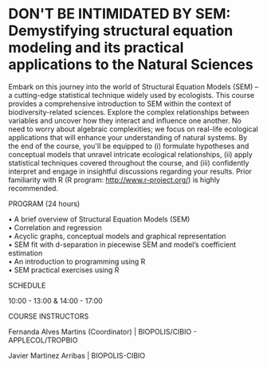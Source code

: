 # DON'T BE INTIMIDATED BY SEM: Demystifying structural equation modeling and its practical applications to the Natural Sciences


Embark on this journey into the world of Structural Equation Models (SEM) – a cutting-edge statistical technique widely used by ecologists. This course provides a comprehensive introduction to SEM within the context of biodiversity-related sciences. Explore the complex relationships between variables and uncover how they interact and influence one another. No need to worry about algebraic complexities; we focus on real-life ecological applications that will enhance your understanding of natural systems. By the end of the course, you'll be equipped to (i) formulate hypotheses and conceptual models that unravel intricate ecological relationships, (ii) apply statistical techniques covered throughout the course, and (iii) confidently interpret and engage in insightful discussions regarding your results.  Prior familiarity with R (R program: http://www.r-project.org/) is highly recommended.

PROGRAM (24 hours)
  
• A brief overview of Structural Equation Models (SEM)  
• Correlation and regression  
• Acyclic graphs, conceptual models and graphical representation  
• SEM fit with d-separation in piecewise SEM and model’s coefficient estimation  
• An introduction to programming using R  
• SEM practical exercises using R  

SCHEDULE
  
10:00 - 13:00  & 14:00 - 17:00

COURSE INSTRUCTORS
  
Fernanda Alves Martins (Coordinator) | BIOPOLIS/CIBIO - APPLECOL/TROPBIO
  
Javier Martinez Arribas | BIOPOLIS-CIBIO
